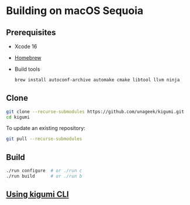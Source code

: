 # Building on macOS Sequoia

## Prerequisites

- Xcode 16

- [Homebrew](https://brew.sh)

- Build tools

  ```bash
  brew install autoconf-archive automake cmake libtool llvm ninja
  ```

## Clone

```bash
git clone --recurse-submodules https://github.com/unageek/kigumi.git
cd kigumi
```

To update an existing repository:

```bash
git pull --recurse-submodules
```

## Build

```bash
./run configure  # or ./run c
./run build      # or ./run b
```

## [Using kigumi CLI](cli.md)
